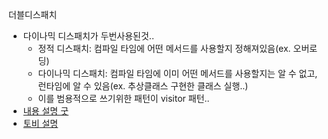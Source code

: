 더블디스패치

- 다이나믹 디스패치가 두번사용된것..
  - 정적 디스패치: 컴파일 타임에 어떤 메서드를 사용할지 정해져있음(ex. 오버로딩)
  - 다이나믹 디스패치: 컴파일 타임에 이미 어떤 메서드를 사용할지는 알 수 없고, 런타임에 알 수 있음(ex. 추상클래스 구현한 클래스 실행..)
  - 이를 범용적으로 쓰기위한 패턴이 visitor 패턴..
- [내용 설명 굿](https://alkhwa-113.tistory.com/entry/%EB%94%94%EC%8A%A4%ED%8C%A8%EC%B9%98-%EB%8B%A4%EC%9D%B4%EB%82%98%EB%AF%B9-%EB%94%94%EC%8A%A4%ED%8C%A8%EC%B9%98-%EB%8D%94%EB%B8%94-%EB%94%94%EC%8A%A4%ED%8C%A8%EC%B9%98)
- [토비 설명](https://www.youtube.com/watch?v=s-tXAHub6vg)